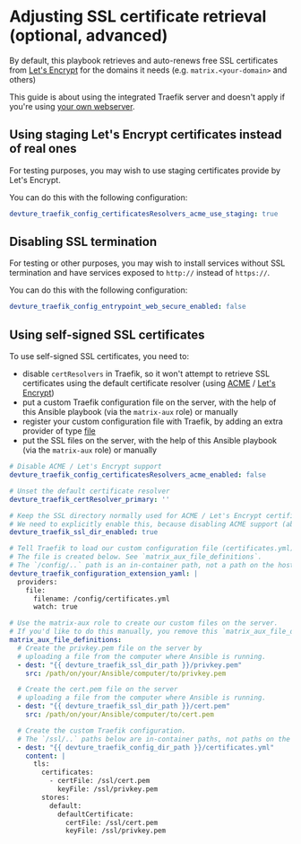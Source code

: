 # Adjusting SSL certificate retrieval (optional, advanced)

By default, this playbook retrieves and auto-renews free SSL certificates from [Let's Encrypt](https://letsencrypt.org/) for the domains it needs (e.g. `matrix.<your-domain>` and others)

This guide is about using the integrated Traefik server and doesn't apply if you're using [your own webserver](configuring-playbook-own-webserver.md).


## Using staging Let's Encrypt certificates instead of real ones

For testing purposes, you may wish to use staging certificates provide by Let's Encrypt.

You can do this with the following configuration:

```yaml
devture_traefik_config_certificatesResolvers_acme_use_staging: true
```


## Disabling SSL termination

For testing or other purposes, you may wish to install services without SSL termination and have services exposed to `http://` instead of `https://`.

You can do this with the following configuration:

```yaml
devture_traefik_config_entrypoint_web_secure_enabled: false
```


## Using self-signed SSL certificates

To use self-signed SSL certificates, you need to:

- disable `certResolvers` in Traefik, so it won't attempt to retrieve SSL certificates using the default certificate resolver (using [ACME](https://en.wikipedia.org/wiki/Automatic_Certificate_Management_Environment) / [Let's Encrypt](https://letsencrypt.org/))
- put a custom Traefik configuration file on the server, with the help of this Ansible playbook (via the `matrix-aux` role) or manually
- register your custom configuration file with Traefik, by adding an extra provider of type [file](https://doc.traefik.io/traefik/providers/file/)
- put the SSL files on the server, with the help of this Ansible playbook (via the `matrix-aux` role) or manually

```yaml
# Disable ACME / Let's Encrypt support
devture_traefik_config_certificatesResolvers_acme_enabled: false

# Unset the default certificate resolver
devture_traefik_certResolver_primary: ''

# Keep the SSL directory normally used for ACME / Let's Encrypt certificates.
# We need to explicitly enable this, because disabling ACME support (above) automatically disables it otherwise.
devture_traefik_ssl_dir_enabled: true

# Tell Traefik to load our custom configuration file (certificates.yml).
# The file is created below. See `matrix_aux_file_definitions`.
# The `/config/..` path is an in-container path, not a path on the host. Do not change it!
devture_traefik_configuration_extension_yaml: |
  providers:
    file:
      filename: /config/certificates.yml
      watch: true

# Use the matrix-aux role to create our custom files on the server.
# If you'd like to do this manually, you remove this `matrix_aux_file_definitions` variable.
matrix_aux_file_definitions:
  # Create the privkey.pem file on the server by
  # uploading a file from the computer where Ansible is running.
  - dest: "{{ devture_traefik_ssl_dir_path }}/privkey.pem"
    src: /path/on/your/Ansible/computer/to/privkey.pem

  # Create the cert.pem file on the server
  # uploading a file from the computer where Ansible is running.
  - dest: "{{ devture_traefik_ssl_dir_path }}/cert.pem"
    src: /path/on/your/Ansible/computer/to/cert.pem

  # Create the custom Traefik configuration.
  # The `/ssl/..` paths below are in-container paths, not paths on the host. Do not change them!
  - dest: "{{ devture_traefik_config_dir_path }}/certificates.yml"
    content: |
      tls:
        certificates:
          - certFile: /ssl/cert.pem
            keyFile: /ssl/privkey.pem
        stores:
          default:
            defaultCertificate:
              certFile: /ssl/cert.pem
              keyFile: /ssl/privkey.pem
```
